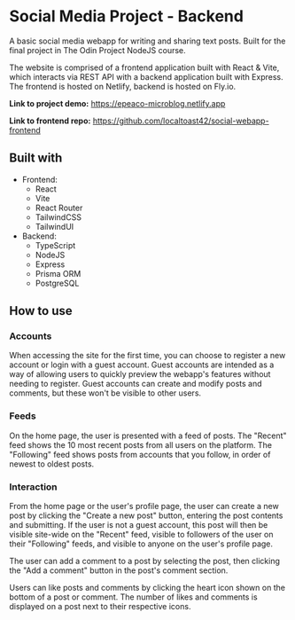 # Social Media Project - Backend

A basic social media webapp for writing and sharing text posts. Built for the final project in The Odin Project NodeJS course.

The website is comprised of a frontend application built with React & Vite, which interacts via REST API with a backend application built with Express. The frontend is hosted on Netlify, backend is hosted on Fly.io.

**Link to project demo:** https://epeaco-microblog.netlify.app

**Link to frontend repo:** https://github.com/localtoast42/social-webapp-frontend

## Built with

- Frontend:
  - React
  - Vite
  - React Router
  - TailwindCSS
  - TailwindUI
- Backend:
  - TypeScript
  - NodeJS
  - Express
  - Prisma ORM
  - PostgreSQL

## How to use

### Accounts

When accessing the site for the first time, you can choose to register a new account or login with a guest account. Guest accounts are intended as a way of allowing users to quickly preview the webapp's features without needing to register. Guest accounts can create and modify posts and comments, but these won't be visible to other users.

### Feeds

On the home page, the user is presented with a feed of posts. The "Recent" feed shows the 10 most recent posts from all users on the platform. The "Following" feed shows posts from accounts that you follow, in order of newest to oldest posts.

### Interaction

From the home page or the user's profile page, the user can create a new post by clicking the "Create a new post" button, entering the post contents and submitting. If the user is not a guest account, this post will then be visible site-wide on the "Recent" feed, visible to followers of the user on their "Following" feeds, and visible to anyone on the user's profile page.

The user can add a comment to a post by selecting the post, then clicking the "Add a comment" button in the post's comment section.

Users can like posts and comments by clicking the heart icon shown on the bottom of a post or comment. The number of likes and comments is displayed on a post next to their respective icons.
